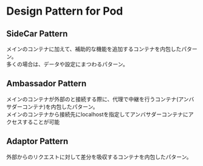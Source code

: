 # Design Pattern for Pod
## SideCar Pattern
メインのコンテナに加えて、補助的な機能を追加するコンテナを内包したパターン。  
多くの場合は、データや設定にまつわるパターン。  

## Ambassador Pattern
メインのコンテナが外部のと接続する際に、代理で中継を行うコンテナ(アンバサダーコンテナ)を内包したパターン。  
メインのコンテナから接続先にlocalhostを指定してアンバサダーコンテナにアクセスすることが可能

## Adaptor Pattern
外部からのリクエストに対して差分を吸収するコンテナを内包したパターン。

